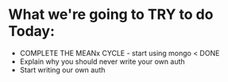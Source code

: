 # What we're going to TRY to do Today:

- COMPLETE THE MEANx CYCLE - start using mongo < DONE
- Explain why you should never write your own auth
- Start writing our own auth
